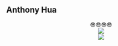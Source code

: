 ## Anthony Hua
<div align="center">
  😎😎😎😎
</div>



<div align="center">
  <img src="https://github-readme-stats.vercel.app/api/top-langs/?username=SleepyPandas&layout=compact&theme=tokyonight">
</div>

<div align="center">
  <img src="https://github-readme-stats.vercel.app/api/top-langs/?username=SleepyPandas&layout=compact&theme=tokyonight">
</div>




<!--
**SleepyPandas/SleepyPandas** is a ✨ _special_ ✨ repository because its `README.md` (this file) appears on your GitHub profile.




Here are some ideas to get you started:

- 🔭 I’m currently working on ...
- 🌱 I’m currently learning ...
- 👯 I’m looking to collaborate on ...
- 🤔 I’m looking for help with ...
- 💬 Ask me about ...
- 📫 How to reach me: ...
- 😄 Pronouns: ...
- ⚡ Fun fact: ...
-->
